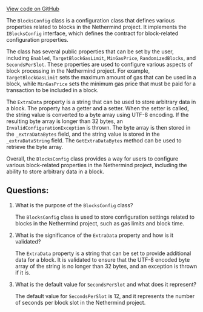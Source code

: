 [View code on GitHub](https://github.com/NethermindEth/nethermind/src/Nethermind/Nethermind.Config/BlocksConfig.cs)

The `BlocksConfig` class is a configuration class that defines various properties related to blocks in the Nethermind project. It implements the `IBlocksConfig` interface, which defines the contract for block-related configuration properties. 

The class has several public properties that can be set by the user, including `Enabled`, `TargetBlockGasLimit`, `MinGasPrice`, `RandomizedBlocks`, and `SecondsPerSlot`. These properties are used to configure various aspects of block processing in the Nethermind project. For example, `TargetBlockGasLimit` sets the maximum amount of gas that can be used in a block, while `MinGasPrice` sets the minimum gas price that must be paid for a transaction to be included in a block.

The `ExtraData` property is a string that can be used to store arbitrary data in a block. The property has a getter and a setter. When the setter is called, the string value is converted to a byte array using UTF-8 encoding. If the resulting byte array is longer than 32 bytes, an `InvalidConfigurationException` is thrown. The byte array is then stored in the `_extraDataBytes` field, and the string value is stored in the `_extraDataString` field. The `GetExtraDataBytes` method can be used to retrieve the byte array.

Overall, the `BlocksConfig` class provides a way for users to configure various block-related properties in the Nethermind project, including the ability to store arbitrary data in a block.
## Questions: 
 1. What is the purpose of the `BlocksConfig` class?
    
    The `BlocksConfig` class is used to store configuration settings related to blocks in the Nethermind project, such as gas limits and block time.

2. What is the significance of the `ExtraData` property and how is it validated?
    
    The `ExtraData` property is a string that can be set to provide additional data for a block. It is validated to ensure that the UTF-8 encoded byte array of the string is no longer than 32 bytes, and an exception is thrown if it is.

3. What is the default value for `SecondsPerSlot` and what does it represent?
    
    The default value for `SecondsPerSlot` is 12, and it represents the number of seconds per block slot in the Nethermind project.